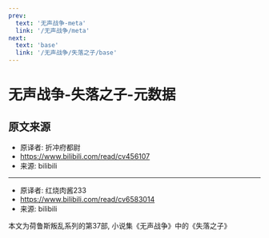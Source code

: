 ```yaml
---
prev:
  text: '无声战争-meta'
  link: '/无声战争/meta'
next:
  text: 'base'
  link: '/无声战争/失落之子/base'
---
```


# 无声战争-失落之子-元数据

## 原文来源

+ 原译者: 折冲府都尉
+ <https://www.bilibili.com/read/cv456107>
+ 来源: bilibili

--------

+ 原译者: 红烧肉酱233
+ <https://www.bilibili.com/read/cv6583014>
+ 来源: bilibili

本文为荷鲁斯叛乱系列的第37部, 小说集《无声战争》中的《失落之子》

